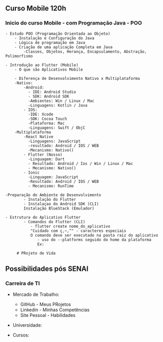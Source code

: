## Curso Mobile 120h

### Inicio do curso Mobile - com Programação Java - POO

    - Estudo POO (Programação Orientada ao Objeto)
        - Instalação e Configuração do Java
        - Lógica de programação em Java
        - Criação de uma aplicação Completa em Java
            -Classes, Objetos, Herança, Encapsulamento, Abstração, Polimorfismo
    
    - Introdução ao Flutter (Mobile)
        - O que são Aplicativos Mobile

        - Diferença de Desenvolvimento Nativo x Multiplataforma
        -Nativo:
            -Android:
              - IDE: Android Studio
              - SDK: Android SDK
              -Ambientes: Win / Linux / Mac
              -Linguagens: Kotlin / Java
            - IOS:
              -IDE: Xcode
              -SDK: Cocoa Touch
              -Plataforma: Mac
              -Linguagens: Swift / ObjC
        -Multiplataforma
            -React Native
              -Linguagens: JavaScript
              -resultado: Android / IOS / WEB
              -Mecanismo: Nativo()
            - Flutter (Nosso)
              -Linguagem: Dart
              - Resultado: Android / Ios / Win / Linux / Mac
              - Mecanismo: Nativo()
            - Ionic
              -Linguagem: JavaScript
              -Resultado: Android / IOS / WEB
              - Mecanismo: RunTime

    -Preparação do Ambiente de Desenvolvimento
            - Instalação do Flutter
            - Instalaçao do Android SDK (CLI)
            Instalação BlueStack (Emulador)

    - Estrutura do Aplicativo Flutter
            - Comandos do Flutter (CLI)
               - flutter create nome_do_aplicativo
               "Cuidado com ç,~,^" - caracteres especiais
               O comando deve ser executado na pasta raiz do aplicativo
                  - uso do --platforms seguido do home da plataforma
                  Ex: 

         # PRojeto de Vida

## Possibilidades pós SENAI

### Carreira de TI

- Mercado de Trabalho:
    - GitHub -  Meus PRojetos
    - Linkedin - Minhas Competências
    - Site Pessoal - Habilidades


- Universidade: 


- Cursos:          